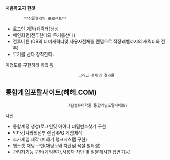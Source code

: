 ﻿
**처음하고자 한것**

			**심플웹게임 프로젝트**

 - 로그인,계정(캐릭터)생성 
 - 메인화면(전투한다와 무기를산다)
 - 전투버튼 (DB의 더미캐릭터및 사용자전체를 랜덤으로 적정레벨까지의 캐릭터와 전투)
 -  무기를 산다  장착한다. 

이정도를 구현하려 하였음

									그리고 현재의 결과물 

## 통합게임포탈사이트(헤헤.COM)
                               그린컴퓨터학원 통합게임포탈사이트?
                               
사진

 - 통합계정 생성(로그인및 아이디 비밀번호찾기 구현
 - 악마강사와의전투 랜덤RPG 게임제작  
 - 추가게임 제작 (피하기 랭크시스템 구현)
 - 웹소켓 채팅 구현(채팅도배 차단및 욕설 필터링)
 - 관리자기능 구현(게임추가,사용자 차단 및 질문게시판 답변기능)

